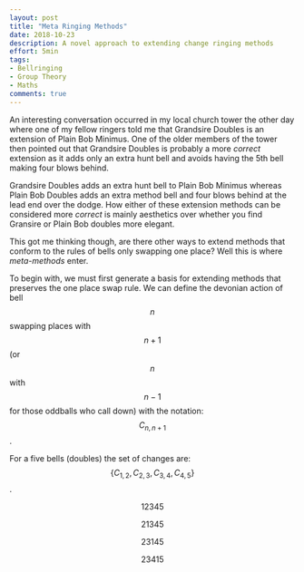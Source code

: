 ```yaml
---
layout: post
title: "Meta Ringing Methods"
date: 2018-10-23
description: A novel approach to extending change ringing methods
effort: 5min
tags:
- Bellringing
- Group Theory
- Maths
comments: true
---
```


An interesting conversation occurred in my local church tower the other day where one of my fellow ringers told me that Grandsire Doubles is an extension of Plain Bob Minimus. One of the older members of the tower then pointed out that Grandsire Doubles is probably a more *correct* extension as it adds only an extra hunt bell and avoids having the 5th bell making four blows behind.

Grandsire Doubles adds an extra hunt bell to Plain Bob Minimus whereas Plain Bob Doubles adds an extra method bell and four blows behind at the lead end over the dodge. How either of these extension methods can be considered more *correct* is mainly aesthetics over whether you find Gransire or Plain Bob doubles more elegant.

This got me thinking though, are there other ways to extend methods that conform to the rules of bells only swapping one place? Well this is where *meta-methods* enter.
<!-- more -->

To begin with, we must first generate a basis for extending methods that preserves the one place swap rule. We can define the devonian action of bell $$ n $$ swapping places with $$ n+1 $$ (or $$ n $$ with $$ n-1 $$ for those oddballs who call down) with the notation: $$ C_{n,n+1} $$.

For a five bells (doubles) the set of changes are: $$ \{ C_{1,2}, C_{2,3}, C_{3,4}, C_{4,5}  \} $$.

$$ 1 2 3 4 5 $$

$$ 2 1 3 4 5 $$

$$ 2 3 1 4 5 $$

$$ 2 3 4 1 5 $$
